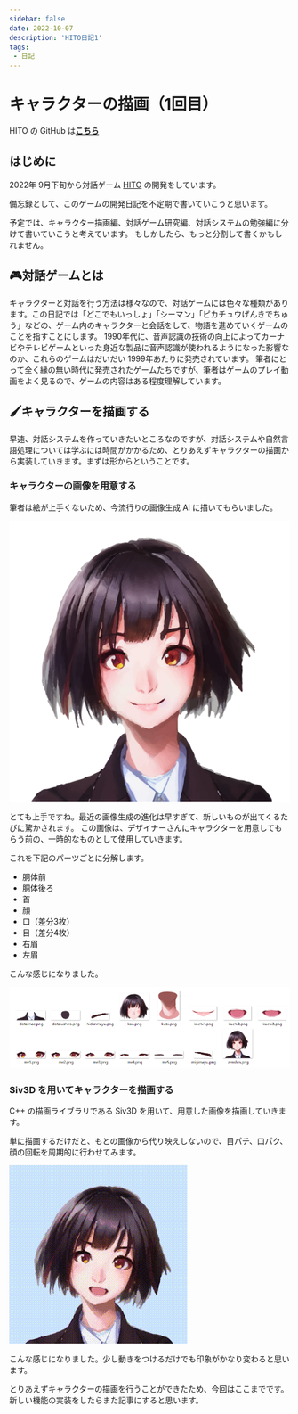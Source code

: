 ```yaml
---
sidebar: false
date: 2022-10-07
description: 'HITO日記1'
tags:
 - 日記
---
```


# キャラクターの描画（1回目）
HITO の GitHub は[**こちら**](https://github.com/guinpen98/HITO)

## はじめに
2022年 9月下旬から対話ゲーム [HITO](https://github.com/guinpen98/HITO) の開発をしています。

備忘録として、このゲームの開発日記を不定期で書いていこうと思います。

予定では、キャラクター描画編、対話ゲーム研究編、対話システムの勉強編に分けて書いていこうと考えています。
もしかしたら、もっと分割して書くかもしれません。

## 🎮対話ゲームとは
キャラクターと対話を行う方法は様々なので、対話ゲームには色々な種類があります。この日記では「どこでもいっしょ」「シーマン」「ピカチュウげんきでちゅう」などの、ゲーム内のキャラクターと会話をして、物語を進めていくゲームのことを指すことにします。
1990年代に、音声認識の技術の向上によってカーナビやテレビゲームといった身近な製品に音声認識が使われるようになった影響なのか、これらのゲームはだいだい 1999年あたりに発売されています。
筆者にとって全く縁の無い時代に発売されたゲームたちですが、筆者はゲームのプレイ動画をよく見るので、ゲームの内容はある程度理解しています。

## 🖌キャラクターを描画する

早速、対話システムを作っていきたいところなのですが、対話システムや自然言語処理については学ぶには時間がかかるため、とりあえずキャラクターの描画から実装していきます。まずは形からということです。

### キャラクターの画像を用意する

筆者は絵が上手くないため、今流行りの画像生成 AI に描いてもらいました。

![写真](../.vuepress/public/imgs/articles/HITO-diary/1/1.png)

とても上手ですね。最近の画像生成の進化は早すぎて、新しいものが出てくるたびに驚かされます。
この画像は、デザイナーさんにキャラクターを用意してもらう前の、一時的なものとして使用していきます。

これを下記のパーツごとに分解します。

- 胴体前
- 胴体後ろ
- 首
- 顔
- 口（差分3枚）
- 目（差分4枚）
- 右眉
- 左眉

こんな感じになりました。

![画像](../.vuepress/public/imgs/articles/HITO-diary/1/2.png)

### Siv3D を用いてキャラクターを描画する

C++ の描画ライブラリである Siv3D を用いて、用意した画像を描画していきます。

単に描画するだけだと、もとの画像から代り映えしないので、目パチ、口パク、顔の回転を周期的に行わせてみます。

![gif](../.vuepress/public/imgs/articles/HITO-diary/1/3.gif)

こんな感じになりました。少し動きをつけるだけでも印象がかなり変わると思います。

とりあえずキャラクターの描画を行うことができたため、今回はここまでです。
新しい機能の実装をしたらまた記事にすると思います。